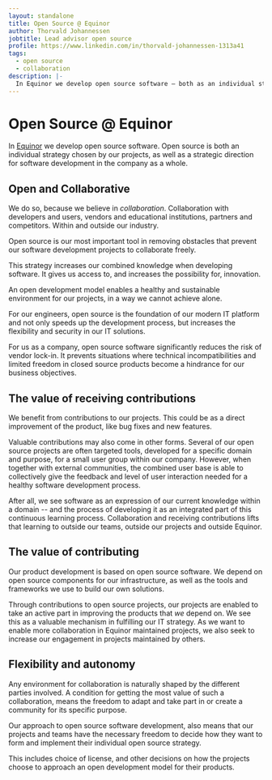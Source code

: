 ```yaml
---
layout: standalone
title: Open Source @ Equinor
author: Thorvald Johannessen
jobtitle: Lead advisor open source
profile: https://www.linkedin.com/in/thorvald-johannessen-1313a41
tags:
  - open source
  - collaboration
description: |-
  In Equinor we develop open source software – both as an individual strategy chosen by our projects and as a strategic direction for software development in the company as a whole.
---
```


# Open Source @ Equinor 

In [Equinor](https://www.equinor.com/en/about-us.html) we develop open source
software. Open source is both an individual strategy chosen by our projects, as well as a
strategic direction for software development in the company as a whole.

## Open and Collaborative

We do so, because we believe in _collaboration_. Collaboration with developers
and users, vendors and educational institutions, partners and competitors.
Within and outside our industry.

Open source is our most important tool in removing obstacles that prevent our
software development projects to collaborate freely.

This strategy increases our combined knowledge when developing software.
It gives us access to, and increases the possibility for, innovation.

An open development model enables a healthy and sustainable environment for our
projects, in a way we cannot achieve alone.

For our engineers, open source is the foundation of our modern IT platform and
not only speeds up the development process, but increases the flexibility and
security in our IT solutions.

For us as a company, open source software significantly reduces the risk of
vendor lock-in. It prevents situations where technical incompatibilities and
limited freedom in closed source products become a hindrance for our business
objectives.

## The value of receiving contributions

We benefit from contributions to our projects. This could be as a
direct improvement of the product, like bug fixes and new features.

Valuable contributions may also come in other forms.
Several of our open source projects are often targeted tools, developed for a
specific domain and purpose, for a small user group within our company.
However, when together with external communities, the combined user base is
able to collectively give the feedback and level of user interaction needed for
a healthy software development process.

After all, we see software as an expression of our current knowledge within a
domain -- and the process of developing it as an integrated part of this
continuous learning process. Collaboration and receiving contributions lifts
that learning to outside our teams, outside our projects and outside Equinor.

## The value of contributing

Our product development is based on open source software.
We depend on open source components for our infrastructure, as well as the
tools and frameworks we use to build our own solutions.

Through contributions to open source projects, our projects are enabled to take
an active part in improving the products that _we_ depend on. We see this as a
valuable mechanism in fulfilling our IT strategy.
As we want to enable more collaboration in Equinor maintained projects, we also
seek to increase our engagement in projects maintained by others.

## Flexibility and autonomy

Any environment for collaboration is naturally shaped by the different parties
involved. A condition for getting the most value of such a collaboration, means
the freedom to adapt and take part in or create a community for its specific
purpose.

Our approach to open source software development, also means that our projects
and teams have the necessary freedom to decide how they want to form and
implement their individual open source strategy.

This includes choice of license, and other decisions on how the projects choose
to approach an open development model for their products.
